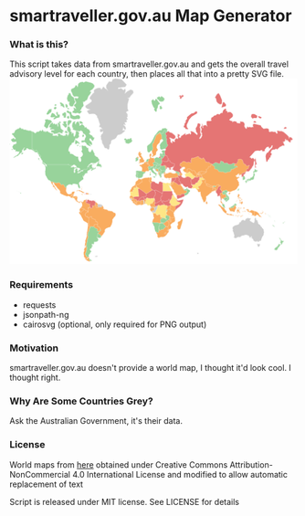 # smartraveller.gov.au Map Generator
### What is this?
This script takes data from smartraveller.gov.au and gets the overall travel advisory level for each country, then places all that into a pretty SVG file.
![If this link worked a pretty map would be here](sample.png?raw=true "Map Sample")

### Requirements
- requests
- jsonpath-ng
- cairosvg (optional, only required for PNG output)

### Motivation
smartraveller.gov.au doesn't provide a world map, I thought it'd look cool. I thought right.

### Why Are Some Countries Grey?
Ask the Australian Government, it's their data.

### License
World maps from [here](https://www.amcharts.com/svg-maps/?map=world)
obtained under Creative Commons Attribution-NonCommercial 4.0 International License and modified to allow automatic replacement of text

Script is released under MIT license. See LICENSE for details
